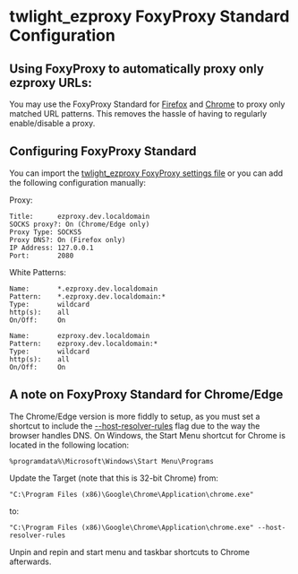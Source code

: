 # twlight_ezproxy FoxyProxy Standard Configuration

## Using FoxyProxy to automatically proxy only ezproxy URLs:

You may use the FoxyProxy Standard for [Firefox](https://addons.mozilla.org/en-US/firefox/addon/foxyproxy-standard/) and [Chrome](https://chrome.google.com/webstore/detail/foxyproxy-standard/gcknhkkoolaabfmlnjonogaaifnjlfnp) to proxy only matched URL patterns. This removes the hassle of having to regularly enable/disable a proxy.

## Configuring FoxyProxy Standard

You can import the [twlight_ezproxy FoxyProxy settings file](twlight_ezproxy_foxyproxy.json) or you can add the following configuration manually:

Proxy:

```
Title:      ezproxy.dev.localdomain
SOCKS proxy?: On (Chrome/Edge only)
Proxy Type: SOCKS5
Proxy DNS?: On (Firefox only)
IP Address: 127.0.0.1
Port:       2080
```

White Patterns:

```
Name:       *.ezproxy.dev.localdomain
Pattern:    *.ezproxy.dev.localdomain:*
Type:       wildcard
http(s):    all
On/Off:     On
```
```
Name:       ezproxy.dev.localdomain
Pattern:    ezproxy.dev.localdomain:*
Type:       wildcard
http(s):    all
On/Off:     On
```

## A note on FoxyProxy Standard for Chrome/Edge

The Chrome/Edge version is more fiddly to setup, as you must set a shortcut to include the [--host-resolver-rules](https://www.chromium.org/developers/design-documents/network-stack/socks-proxy) flag due to the way the browser handles DNS. On Windows, the Start Menu shortcut for Chrome is located in the following location:

```
%programdata%\Microsoft\Windows\Start Menu\Programs
```

Update the Target (note that this is 32-bit Chrome) from:

```
"C:\Program Files (x86)\Google\Chrome\Application\chrome.exe"
```

to:

```
"C:\Program Files (x86)\Google\Chrome\Application\chrome.exe" --host-resolver-rules
```

Unpin and repin and start menu and taskbar shortcuts to Chrome afterwards.
